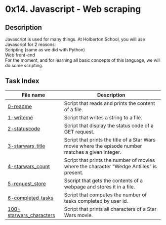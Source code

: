# 0x14. Javascript - Web scraping

## Description

Javascript is used for many things. At Holberton School, you will use Javascript for 2 reasons:<br>
    Scripting (same as we did with Python)<br>
    Web front-end<br>
For the moment, and for learning all basic concepts of this language, we will do some scripting.

## Task Index
|File name              |Description                         |
|-----------------------|------------------------------------|
|[0-readme](0-readme.js)|Script that reads and prints the content of a file.|
|[1-writeme](1-writeme.js)|Script that writes a string to a file.|
|[2-statuscode](2-statuscode.js)|Script that display the status code of a GET request.|
|[3-starwars_title](3-starwars_title.js)|Script that prints the title of a Star Wars movie where the episode number matches a given integer.|
|[4-starwars_count](4-starwars_count.js)|Script that prints the number of movies where the character “Wedge Antilles” is present.|
|[5-request_store](5-request_store.js)|Sscript that gets the contents of a webpage and stores it in a file.|
|[6-completed_tasks](6-completed_tasks.js)|Script that computes the number of tasks completed by user id.|
|[100-starwars_characters](100-starwars_characters.js)|Script that prints all characters of a Star Wars movie.|

